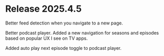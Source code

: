 # Release 2025.4.5

Better feed detection when you navigate to a new page.

Better podcast player. Added a new navigation for seasons and episodes based on popular UX I see on TV apps.

Added auto play next episode toggle to podcast player.
